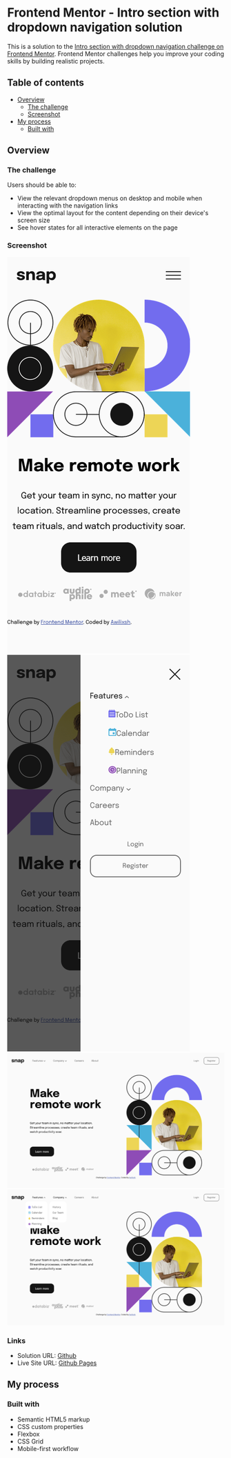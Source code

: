 # Frontend Mentor - Intro section with dropdown navigation solution

This is a solution to the [Intro section with dropdown navigation challenge on Frontend Mentor](https://www.frontendmentor.io/challenges/intro-section-with-dropdown-navigation-ryaPetHE5). Frontend Mentor challenges help you improve your coding skills by building realistic projects. 

## Table of contents

- [Overview](#overview)
  - [The challenge](#the-challenge)
  - [Screenshot](#screenshot)
- [My process](#my-process)
  - [Built with](#built-with)


## Overview

### The challenge

Users should be able to:

- View the relevant dropdown menus on desktop and mobile when interacting with the navigation links
- View the optimal layout for the content depending on their device's screen size
- See hover states for all interactive elements on the page

### Screenshot

![Mobile](./screenshot-mobile.png)
![MobileActive](./screenshot-mobile-active.png)
![Desktop](./screenshot-desktop.png)
![DestopActive](./screenshot-desktop-active.png)



### Links

- Solution URL: [Github](https://github.com/Awilixsh/Intro-Section-with-Dropdown-Navigation---Frontend-Mentor)
- Live Site URL: [Github Pages](https://awilixsh.github.io/Intro-Section-with-Dropdown-Navigation---Frontend-Mentor/)

## My process

### Built with

- Semantic HTML5 markup
- CSS custom properties
- Flexbox
- CSS Grid
- Mobile-first workflow
